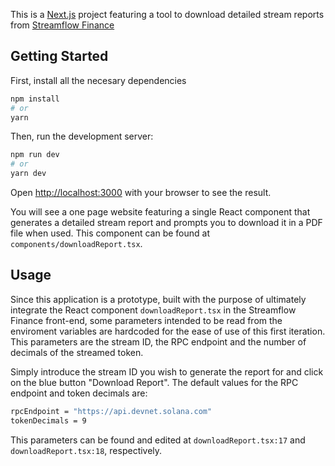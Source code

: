 This is a [Next.js](https://nextjs.org/) project featuring a tool to download detailed stream reports from [Streamflow Finance](https://streamflow.finance/)

## Getting Started

First, install all the necesary dependencies

```bash
npm install
# or
yarn
```

Then, run the development server:

```bash
npm run dev
# or
yarn dev
```

Open [http://localhost:3000](http://localhost:3000) with your browser to see the result.

You will see a one page website featuring a single React component that generates a detailed stream report and prompts you to download it in a PDF file when used. This component can be found at `components/downloadReport.tsx`.

## Usage

Since this application is a prototype, built with the purpose of ultimately integrate the React component `downloadReport.tsx` in the Streamflow Finance front-end, some parameters intended to be read from the enviroment variables are hardcoded for the ease of use of this first iteration. This parameters are the stream ID, the RPC endpoint and the number of decimals of the streamed token.

Simply introduce the stream ID you wish to generate the report for and click on the blue button "Download Report". The default values for the RPC endpoint and token decimals are:

```bash
rpcEndpoint = "https://api.devnet.solana.com"
tokenDecimals = 9
```
This parameters can be found and edited at `downloadReport.tsx:17` and `downloadReport.tsx:18`, respectively.

